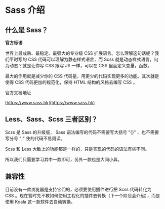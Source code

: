 <script setup>
import { loginRead } from '@/utils/login-read'

loginRead('s10001')
</script>

# <AppCode code="79" /> Sass 介绍

<ClientOnly><AppRead code="s10001" /></ClientOnly>

## 什么是 Sass？

**官方标语**

世界上最成熟、最稳定、最强大的专业级 CSS 扩展语言。怎么理解这句话呢？我们平时写的 CSS 代码可以理解为静态样式语言，而 Scss 就是动态样式语言，何为动态？就是让你写 CSS 跟写 JS 一样，可以在 CSS 里面定义变量，函数。

最大的作用就是减少你的 CSS 代码量，用更少的代码实现更多的功能。其次就是使得 CSS 代码更加的规范化，保持 HTML 结构的风格去编写 CSS 。

官方文档地址

[https://www.sass.hk](https://www.sass.hk)

## Less、Sass、Scss 三者区别？

Scss 是 Sass 的升级版， Sass 语法编写的代码不需要写大括号 "{}" 、也不需要写分号 ";" 使的代码不易阅读。

Scss 和 Less 大致上的功能都是一样的，只是实现的代码的语法有些不同。

所以我们只需要学习其中一款即可，另外一款也是大同小异。

## 兼容性

目前没有一款浏览器是支持它们的，必须要使用插件进行把 Scss 代码转化为 CSS 。现在暂时先不教如何使用工程化的插件去转换（下一个阶段会介绍），而是使用 Koala 这一款软件去自动转换。

<AppComment />